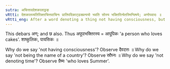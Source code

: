 ```yaml
---
sutra: अचित्ताददेशकालाट्ठक्
vRtti: देशकालव्यतिरिक्ताचित्तवाचिनः प्रातिपदिकाट्ढक्प्रत्ययो भवति सोस्य भक्तिरित्येतस्मिन्विषये; अणोपवादः ॥
vRtti_eng: After a word denoting a thing not having consciousness, but not being the name of a country or time, the affix ठक् is employed, in the sense of \"this is his object of devotion or love\".
---
```

This debars अण्; and छ also. Thus अपूपाभक्तिरस्य = आपूपिकः 'a person who loves cakes'. शाष्कुलिकः, पायसिकः ॥

Why do we say 'not having consciousness'? Observe दैवदत्तः ॥ Why do we say 'not being the name of a country'? Observe स्रौघ्नः ॥ Why do we say 'not denoting time'? Observe ग्रैष्मः 'who loves Summer'.
